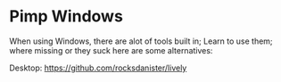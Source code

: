 # Pimp Windows

When using Windows, there are alot of tools built in; Learn to use them; where missing or they suck here are some alternatives:

Desktop: <https://github.com/rocksdanister/lively>
